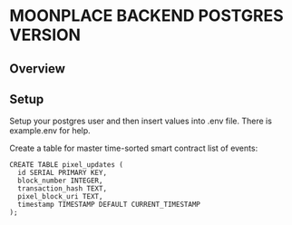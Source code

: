 # MOONPLACE BACKEND POSTGRES VERSION

## Overview

## Setup

Setup your postgres user and then insert values into .env file. There is example.env for help.

Create a table for master time-sorted smart contract list of events:

```
CREATE TABLE pixel_updates (
  id SERIAL PRIMARY KEY,
  block_number INTEGER,
  transaction_hash TEXT,
  pixel_block_uri TEXT,
  timestamp TIMESTAMP DEFAULT CURRENT_TIMESTAMP
);
```
